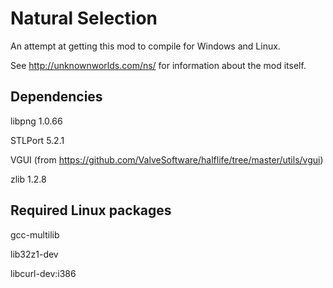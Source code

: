 Natural Selection
=================

An attempt at getting this mod to compile for Windows and Linux.

See http://unknownworlds.com/ns/ for information about the mod itself.

Dependencies
------------

libpng 1.0.66

STLPort 5.2.1

VGUI (from https://github.com/ValveSoftware/halflife/tree/master/utils/vgui)

zlib 1.2.8


Required Linux packages
-----------------------

gcc-multilib

lib32z1-dev

libcurl-dev:i386
